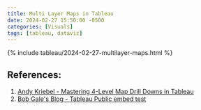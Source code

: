 ```yaml
---
title: Multi Layer Maps in Tableau
date: 2024-02-27 15:50:00 -0500
categories: [Visuals]
tags: [tableau, dataviz]
---
```


{% include tableau/2024-02-27-multilayer-maps.html %}

## References:
1. [Andy Kriebel - Mastering 4-Level Map Drill Downs in Tableau](https://youtu.be/w4vlyXajJCU?si=6FB1Sua88Y-yMAOA)
2. [Bob Gale's Blog - Tableau Public embed test](https://www.bawbgale.com/tableau-public-embed-test/)